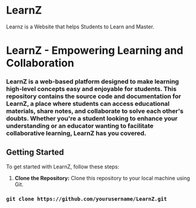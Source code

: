 # LearnZ
Learnz is a Website that helps Students to Learn and Master.
# LearnZ - Empowering Learning and Collaboration
### LearnZ is a web-based platform designed to make learning high-level concepts easy and enjoyable for students. This repository contains the source code and documentation for LearnZ, a place where students can access educational materials, share notes, and collaborate to solve each other's doubts. Whether you're a student looking to enhance your understanding or an educator wanting to facilitate collaborative learning, LearnZ has you covered.
## Getting Started
To get started with LearnZ, follow these steps:

1) **Clone the Repository:** Clone this repository to your local machine using Git.
 ### `` git clone https://github.com/yourusername/LearnZ.git  ``
